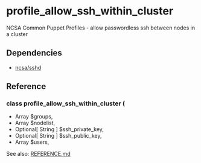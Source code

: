 # profile_allow_ssh_within_cluster

NCSA Common Puppet Profiles - allow passwordless ssh between nodes in a cluster

## Dependencies
- [ncsa/sshd](https://github.com/ncsa/puppet-sshd)

## Reference

### class profile_allow_ssh_within_cluster (
-  Array              $groups,
-  Array              $nodelist,
-  Optional[ String ] $ssh_private_key,
-  Optional[ String ] $ssh_public_key,
-  Array              $users,

See also: [REFERENCE.md](REFERENCE.md)
